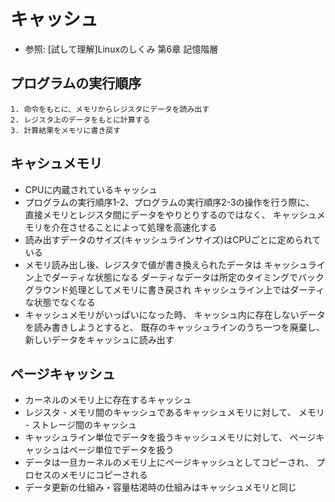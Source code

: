 # キャッシュ
- 参照: [試して理解]Linuxのしくみ 第6章 記憶階層

## プログラムの実行順序
```
1. 命令をもとに、メモリからレジスタにデータを読み出す
2. レジスタ上のデータをもとに計算する
3. 計算結果をメモリに書き戻す
```
## キャシュメモリ
- CPUに内蔵されているキャッシュ
- プログラムの実行順序1-2、プログラムの実行順序2-3の操作を行う際に、
  直接メモリとレジスタ間にデータをやりとりするのではなく、
  キャッシュメモリを介在させることによって処理を高速化する
- 読み出すデータのサイズ(キャッシュラインサイズ)はCPUごとに定められている
- メモリ読み出し後、レジスタで値が書き換えられたデータは
  キャッシュライン上でダーティな状態になる
  ダーティなデータは所定のタイミングでバックグラウンド処理としてメモリに書き戻され
  キャッシュライン上ではダーティな状態でなくなる
- キャッシュメモリがいっぱいになった時、
  キャッシュ内に存在しないデータを読み書きしようとすると、
  既存のキャッシュラインのうち一つを廃棄し、新しいデータをキャッシュに読み出す

## ページキャッシュ
- カーネルのメモリ上に存在するキャッシュ
- レジスタ - メモリ間のキャッシュであるキャッシュメモリに対して、
  メモリ - ストレージ間のキャッシュ
- キャッシュライン単位でデータを扱うキャッシュメモリに対して、
  ページキャッシュはページ単位でデータを扱う
- データは一旦カーネルのメモリ上にページキャッシュとしてコピーされ、
  プロセスのメモリにコピーされる
- データ更新の仕組み・容量枯渇時の仕組みはキャッシュメモリと同じ
